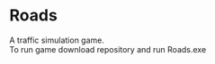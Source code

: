 # Roads
<div> A traffic simulation game. </div>
<div> To run game download repository and run Roads.exe </div>
